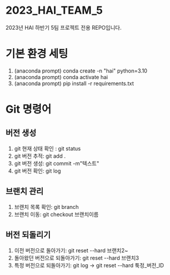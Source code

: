 # 2023_HAI_TEAM_5
2023년 HAI 하반기 5팀 프로젝트 전용 REPO입니다.

# 기본 환경 세팅
1. (anaconda prompt) conda create -n "hai" python=3.10
2. (anaconda prompt) conda activate hai
3. (anaconda prompt) pip install -r requirements.txt

# Git 명령어

## 버전 생성
1. git 현재 상태 확인 : git status
2. git 버전 추적: git add .
3. git 버전 생성: git commit -m"텍스트"
4. git 버전 확인: git log

## 브랜치 관리
1. 브랜치 목록 확인: git branch
2. 브랜치 이동: git checkout 브랜치이름

## 버전 되돌리기
1. 이전 버전으로 돌아가기: git reset --hard 브랜치2~
2. 돌아왔던 버전으로 되돌아가기: git reset --hard 브랜치3
3. 특정 버전으로 되돌아가기: git log → git reset --hard 툭정_버전_ID